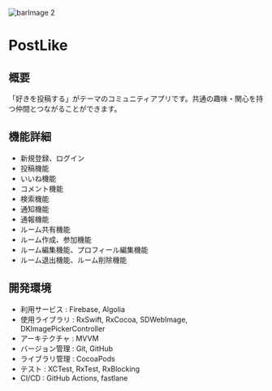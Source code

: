 ![barImage 2](https://user-images.githubusercontent.com/69893326/164964538-4362bc89-8259-4b08-81d6-2fe14c1acebe.PNG)

# PostLike
## 概要
「好きを投稿する」がテーマのコミュニティアプリです。共通の趣味・関心を持つ仲間とつながることができます。
## 機能詳細
- 新規登録、ログイン
- 投稿機能
- いいね機能
- コメント機能
- 検索機能
- 通知機能
- 通報機能
- ルーム共有機能
- ルーム作成、参加機能
- ルーム編集機能、プロフィール編集機能
- ルーム退出機能、ルーム削除機能
## 開発環境
- 利用サービス : Firebase, Algolia
- 使用ライブラリ : RxSwift, RxCocoa, SDWebImage, DKImagePickerController
- アーキテクチャ : MVVM
- バージョン管理 :  Git, GitHub
- ライブラリ管理 : CocoaPods
- テスト : XCTest, RxTest, RxBlocking
- CI/CD : GitHub Actions, fastlane





